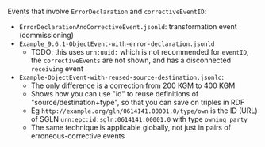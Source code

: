 Events that involve `ErrorDeclaration` and `correctiveEventID`:

- `ErrorDeclarationAndCorrectiveEvent.jsonld`: 
  transformation event (commissioning)
- `Example_9.6.1-ObjectEvent-with-error-declaration.jsonld`
  - TODO: this uses `urn:uuid:` which is not recommended for `eventID`, the `correctiveEvents` are not shown, and has a disconnected `receiving` event
- `Example-ObjectEvent-with-reused-source-destination.jsonld`:
  - The only difference is a correction from 200 KGM to 400 KGM
  - Shows how you can use "id" to reuse definitions of "source/destination+type", so that you can save on triples in RDF
  - Eg `http://example.org/gln/0614141.00001.0/type/own` is the ID (URL) of SGLN `urn:epc:id:sgln:0614141.00001.0` with type `owning_party`
  - The same technique is applicable globally, not just in pairs of erroneous-corrective events
